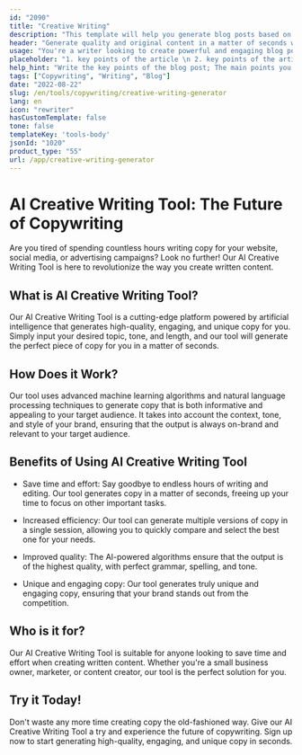 ```yaml
---
id: "2090"
title: "Creative Writing"
description: "This template will help you generate blog posts based on your input."
header: "Generate quality and original content in a matter of seconds with our automatic blog post generator."
usage: "You're a writer looking to create powerful and engaging blog posts. With Maila AI Creative Blog, you'll be able to use AI to help you write content that is both interesting and informative. Simply input your ideas into the system and let the software take care of the rest!"
placeholder: "1. key points of the article \n 2. key points of the article \n 3. key points of the article \n 4. key points of the article \n 5. key points of the article"
help_hint: "Write the key points of the blog post; The main points you want to cover."
tags: ["Copywriting", "Writing", "Blog"]
date: "2022-08-22"
slug: /en/tools/copywriting/creative-writing-generator
lang: en
icon: "rewriter"
hasCustomTemplate: false
tone: false
templateKey: 'tools-body'
jsonId: "1020"
product_type: "55"
url: /app/creative-writing-generator
---
```

# AI Creative Writing Tool: The Future of Copywriting

Are you tired of spending countless hours writing copy for your website, social media, or advertising campaigns? Look no further! Our AI Creative Writing Tool is here to revolutionize the way you create written content.

## What is AI Creative Writing Tool?

Our AI Creative Writing Tool is a cutting-edge platform powered by artificial intelligence that generates high-quality, engaging, and unique copy for you. Simply input your desired topic, tone, and length, and our tool will generate the perfect piece of copy for you in a matter of seconds.

## How Does it Work?

Our tool uses advanced machine learning algorithms and natural language processing techniques to generate copy that is both informative and appealing to your target audience. It takes into account the context, tone, and style of your brand, ensuring that the output is always on-brand and relevant to your target audience.

## Benefits of Using AI Creative Writing Tool

- Save time and effort: Say goodbye to endless hours of writing and editing. Our tool generates copy in a matter of seconds, freeing up your time to focus on other important tasks.

- Increased efficiency: Our tool can generate multiple versions of copy in a single session, allowing you to quickly compare and select the best one for your needs.

- Improved quality: The AI-powered algorithms ensure that the output is of the highest quality, with perfect grammar, spelling, and tone.

- Unique and engaging copy: Our tool generates truly unique and engaging copy, ensuring that your brand stands out from the competition.

## Who is it for?

Our AI Creative Writing Tool is suitable for anyone looking to save time and effort when creating written content. Whether you're a small business owner, marketer, or content creator, our tool is the perfect solution for you.

## Try it Today!

Don't waste any more time creating copy the old-fashioned way. Give our AI Creative Writing Tool a try and experience the future of copywriting. Sign up now to start generating high-quality, engaging, and unique copy in seconds.

